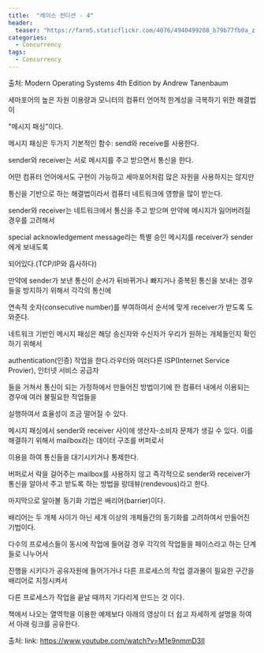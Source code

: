 ```yaml
---
title:  "레이스 컨디션 - 4"
header:
  teaser: "https://farm5.staticflickr.com/4076/4940499208_b79b77fb0a_z.jpg"
categories: 
  - Concurrency
tags:
  - Concurrency
---
```


출처: Modern Operating Systems 4th Edition by Andrew Tanenbaum

   세마포어의 높은 자원 이용량과 모니터의 컴퓨터 언어적 한계성을 극복하기 위한 해결법이
  
 "메시지 패싱"이다.
 
  메시지 패싱은 두가지 기본적인 함수: send와 receive를 사용한다.
  
 sender와 receiver는 서로 메시지를 주고 받으면서 통신을 한다.
 
 어떤 컴퓨터 언어에서도 구현이 가능하고 세마포어처럼 많은 자원을 사용하지는 않지만
 
 통신을 기반으로 하는 해결법이라서 컴퓨터 네트워크에 영향을 많이 받는다.
 
 sender와 receiver는 네트워크에서 통신을 주고 받으며 만약에 메시지가 잃어버려질 경우를 고려해서
 
 special acknowledgement message라는 특별 승인 메시지를 receiver가 sender에게 보내도록 
 
 되어있다.(TCP/IP와 흡사하다)
 
 만약에 sender가 보낸 통신이 순서가 뒤바뀌거나 빠지거나 중복된 통신을 보내는 경우들을 방지하기 위해서 각각의 통신에 
 
 연속적 숫자(consecutive number)를 부여하여서 순서에 맞게 receiver가 받도록 도와준다.
   
   
   네트워크 기반인 메시지 패싱은 해당 송신자와 수신자가 우리가 원하는 개체들인지 확인하기 위해서 
   
 authentication(인증) 작업을 한다.라우터와 여러다른 ISP(Internet Service Provier), 인터넷 서비스 공급자
 
 들을 거쳐서 통신이 되는 가정하에서 만들어진 방법이기에 한 컴퓨터 내에서 이용되는 경우에 여러 불필요한 작업들을 
 
 실행하여서 효율성이 조금 떨어질 수 있다.
 
 
 
  메시지 패싱에서 sender와 receiver 사이에 생산자-소비자 문제가 생길 수 있다. 이를 해결하기 위해서 mailbox라는 데이터 구조를 버퍼로서
  
 이용을 하여 통신들을 대기시키거나 통제한다.
 
  버퍼로서 락을 걸어주는 mailbox를 사용하지 않고 즉각적으로 sender와 receiver가 통신을 알아서 주고 받도록 하는 방법을 랑데뷰(rendevous)라고 한다.
  
  
   마지막으로 알아볼 동기화 기법은 배리어(barrier)이다.
 
 배리어는 두 개체 사이가 아닌 세개 이상의 개체들간의 동기화를 고려하여서 만들어진 기법이다.
 
 다수의 프로세스들이 동시에 작업에 들어갈 경우 각각의 작업들을 페이스라고 하는 단계들로 나누어서
 
 진행을 시키다가 공유자원에 들어가거나 다른 프로세스의 작업 결과물이 필요한 구간을 배리어로 지정시켜서
 
 다른 프로세스가 작업을 끝날 때까지 기다리게 만드는 것 이다.
 
 책에서 나오는 열역학을 이용한 예제보다 아래의 영상이 더 쉽고 자세하게 설명을 하여서 아래 링크를 공유한다.
 
 출처: link: https://www.youtube.com/watch?v=M1e9nmmD3II
  
  
[^posts]: Footnote test.
